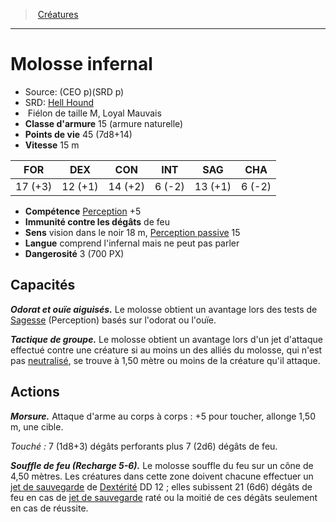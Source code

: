 ﻿---
!MonsterItem
Family: MonsterHD
Type: Fiélon
Size: M
Alignment: Loyal Mauvais
ArmorClass: 15 (armure naturelle)
HitPoints: 45 (7d8+14)
Speed: 15 m
Strength: 17 (+3)
Dexterity: 12 (+1)
Constitution: 14 (+2)
Intelligence: ' 6 (-2)'
Wisdom: 13 (+1)
Charisma: ' 6 (-2)'
Skills: '[Perception](hd_abilities_wisdom_perception.md) +5'
DamageImmunities: de feu
Senses: vision dans le noir 18 m, [Perception passive](hd_abilities_dexterity_perception_passive.md) 15
Languages: comprend l'infernal mais ne peut pas parler
Challenge: 3 (700 PX)
Id: monsters_hd.md#molosse-infernal
ParentLink: monsters_hd.md#créatures
Name: Molosse infernal
ParentName: Créatures
NameLevel: 1
AltName: '[Hell Hound](srd_monsters_hell_hound.md)'
Source: (CEO p)(SRD p)
Attributes: {}
AttributesDictionary: >+
  {}

---
> [Créatures](hd_monsters.md)

---

# Molosse infernal

- Source: (CEO p)(SRD p)
- SRD: [Hell Hound](srd_monsters_hell_hound.md)
-  Fiélon de taille M, Loyal Mauvais
- **Classe d'armure** 15 (armure naturelle)
- **Points de vie** 45 (7d8+14)
- **Vitesse** 15 m

|FOR|DEX|CON|INT|SAG|CHA|
|---|---|---|---|---|---|
|17 (+3)|12 (+1)|14 (+2)| 6 (-2)|13 (+1)| 6 (-2)|

- **Compétence** [Perception](hd_abilities_wisdom_perception.md) +5
- **Immunité contre les dégâts** de feu
- **Sens** vision dans le noir 18 m, [Perception passive](hd_abilities_dexterity_perception_passive.md) 15
- **Langue** comprend l'infernal mais ne peut pas parler
- **Dangerosité** 3 (700 PX)

## Capacités

**_Odorat et ouïe aiguisés._** Le molosse obtient un avantage lors des tests de [Sagesse](hd_abilities_wisdom.md) (Perception) basés sur l'odorat ou l'ouïe.

**_Tactique de groupe._** Le molosse obtient un avantage lors d'un jet d'attaque effectué contre une créature si au moins un des alliés du molosse, qui n'est pas [neutralisé](hd_conditions_neutralise.md), se trouve à 1,50 mètre ou moins de la créature qu'il attaque.

## Actions

**_Morsure._** Attaque d'arme au corps à corps : +5 pour toucher, allonge 1,50 m, une cible.

_Touché :_ 7 (1d8+3) dégâts perforants plus 7 (2d6) dégâts de feu.

**_Souffle de feu (Recharge 5-6)._** Le molosse souffle du feu sur un cône de 4,50 mètres. Les créatures dans cette zone doivent chacune effectuer un [jet de sauvegarde](hd_abilities_jets_de_sauvegarde.md) de [Dextérité](hd_abilities_dexterity.md) DD 12 ; elles subissent 21 (6d6) dégâts de feu en cas de [jet de sauvegarde](hd_abilities_jets_de_sauvegarde.md) raté ou la moitié de ces dégâts seulement en cas de réussite.

